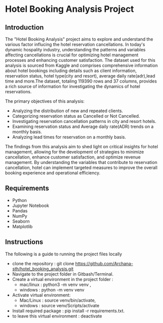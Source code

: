 # Hotel Booking Analysis Project 

## Introduction
The "Hotel Booking Analysis" project aims to explore and understand the various factor influcing the hotel reservation cancellations. In today's dynamic hospality industry, understanding the patterns and variables affecting cancellations is crucial for optimizing hotel management processes and enhancing customer satisfaction.
The dataset used for this analysis is sourced from Kaggle and comprises comprehensive information about hotel bookings including details such as client information, reservation status, hotel type(city and resort), average daily rate(adr),lead time and more.The dataset, totaling 119390 rows and 37 columns, provides a rich source of information for investigating the dynamics of hotel reservations.

The primary objectives of this analysis:
* Analyzing the distribution of new and repeated clients.
* Categorizing reservation status as Cancelled or Not Cancelled.
* Investigating reservation cancellation patterns in city and resort hotels.
* Examining reservation status and Average daily rate(ADR) trends on a monthly basis. 
* Analyzing lead times for reservation on a monthly basis.

The findings from this analysis aim to shed light on critical insights for hotel management, allowing for the development of strategies to minimize cancellation, enhance customer satisfaction, and optimize revenue management. By understanding the variables that contribute to reservation cancellation, hotel can implement targeted measures to improve the overall booking experience and operational efficiency.

## Requirements
* Python
* Jupyter Notebook
* Pandas
* NumPy
* Seaborn
* Matplotlib

## Instructions
The following is a guide to running the project files locally

* clone the repository : git clone https://github.com/Archana-sth/hotel_booking_analysis.git
* Navigate to the project folder in Gitbash/Terminal.
* Create a virtual environment in the project folder :
     - mac/linux : python3 -m venv venv ,
     - windows : python -m venv venv
* Activate virtual environment:
     - Mac/Linux : source venv/bin/activate,
     - windows : source venv/Scripts/activate
* Install required package : pip install -r requirements.txt.
* to leave  this virtual environment :
     deactivate


